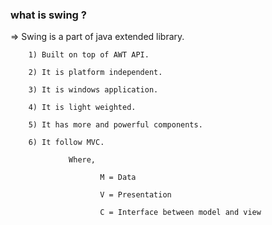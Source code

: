 ### what is swing ?

\=> Swing is a part of java extended library.

        1) Built on top of AWT API.

        2) It is platform independent.

        3) It is windows application.

        4) It is light weighted.

        5) It has more and powerful components.

        6) It follow MVC.

                 Where,

                        M = Data   

                        V = Presentation

                        C = Interface between model and view
